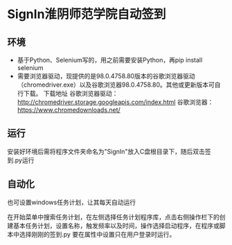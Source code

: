 # SignIn淮阴师范学院自动签到
## 环境

 - 基于Python、Selenium写的，用之前需要安装Python，再pip install selenium
 - 需要浏览器驱动，现提供的是98.0.4758.80版本的谷歌浏览器驱动（chromedriver.exe）以及谷歌浏览器98.0.4758.80。其他或更新版本可自行下载。
 下载地址
 谷歌浏览器驱动：http://chromedriver.storage.googleapis.com/index.html
 谷歌浏览器：https://www.chromedownloads.net/
 
## 运行
安装好环境后需将程序文件夹命名为"SignIn"放入C盘根目录下，随后双击签到.py运行

## 自动化
也可设置windows任务计划，让其每天自动运行

在开始菜单中搜索任务计划，在左侧选择任务计划程序库，点击右侧操作栏下的创建基本任务计划，设置名称，触发频率以及时间，操作选择启动程序，在程序或脚本中选择刚刚的签到.py 要在属性中设置只在用户登录时运行。